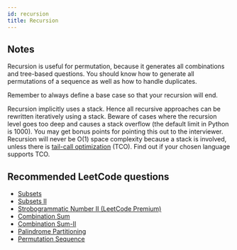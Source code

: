 ```yaml
---
id: recursion
title: Recursion
---
```


## Notes

Recursion is useful for permutation, because it generates all combinations and tree-based questions. You should know how to generate all permutations of a sequence as well as how to handle duplicates.

Remember to always define a base case so that your recursion will end.

Recursion implicitly uses a stack. Hence all recursive approaches can be rewritten iteratively using a stack. Beware of cases where the recursion level goes too deep and causes a stack overflow (the default limit in Python is 1000). You may get bonus points for pointing this out to the interviewer. Recursion will never be O(1) space complexity because a stack is involved, unless there is [tail-call optimization](https://stackoverflow.com/questions/310974/what-is-tail-call-optimization) (TCO). Find out if your chosen language supports TCO.

## Recommended LeetCode questions

- [Subsets](https://leetcode.com/problems/subsets/)
- [Subsets II](https://leetcode.com/problems/subsets-ii/)
- [Strobogrammatic Number II (LeetCode Premium)](https://leetcode.com/problems/strobogrammatic-number-ii/)
- [Combination Sum](https://leetcode.com/problems/combination-sum/)
- [Combination Sum-II](https://leetcode.com/problems/combination-sum-ii/)
- [Palindrome Partitioning](https://leetcode.com/problems/palindrome-partitioning/)
- [Permutation Sequence](https://leetcode.com/problems/permutation-sequence/)
